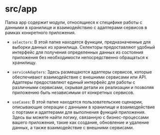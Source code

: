 # src/app

Папка app содержит модули, относящиеся к специфике работы с данными в хранилище и взаимодействию с адаптерами сервисов в рамках конкретного приложения.

-   `selectors`: В этой папке находятся функции, предназначенные для выборки данных из хранилища. Селекторы предоставляют удобный интерфейс для получения определенных данных из состояния приложения без необходимости непосредственно обращаться к хранилищу.

-   `serviceAdapters`: Здесь размещаются адаптеры сервисов, которые обеспечивают взаимодействие с внешними сервисами или API. Адаптеры предоставляют единый интерфейс для работы с различными сервисами, скрывая детали их реализации и позволяя приложению быть независимым от конкретных сервисов.

-   `useCases`: В этой папке находятся пользовательские сценарии, описывающие операции с данными в хранилище и взаимодействие с портами и адаптерами для выполнения функций приложения. Здесь вы можете найти логику, связанную с бизнес-процессами вашего приложения, такие как создание, обновление и удаление данных, а также взаимодействие с внешними сервисами.
